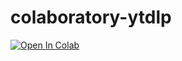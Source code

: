 # colaboratory-ytdlp
<td><a href="https://colab.research.google.com/github/s0desu/colaboratory-ytdlp/blob/main/Video_Downloader_To_Google_Drive.ipynb" target="_parent"><img src="https://colab.research.google.com/assets/colab-badge.svg" alt="Open In Colab"/></a></td>
